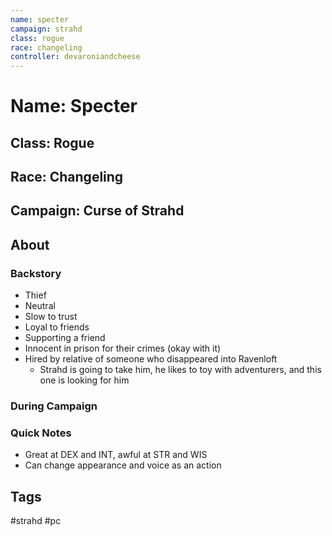 ```yaml
---
name: specter
campaign: strahd
class: rogue
race: changeling
controller: devaroniandcheese
---
```

# Name: Specter
## Class: Rogue
## Race: Changeling
## Campaign: Curse of Strahd
## About
### Backstory
- Thief
- Neutral
- Slow to trust
- Loyal to friends
- Supporting a friend
- Innocent in prison for their crimes (okay with it)
- Hired by relative of someone who disappeared into Ravenloft
	- Strahd is going to take him, he likes to toy with adventurers, and this one is looking for him
### During Campaign
### Quick Notes
- Great at DEX and INT, awful at STR and WIS
- Can change appearance and voice as an action
## Tags
#strahd #pc